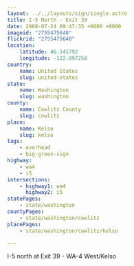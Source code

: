 ```yaml
---
layout: ../../layouts/sign/single.astro
title: I-5 North - Exit 39
date: 2008-07-24 09:47:35 +0000 +0000
imageid: "2755475648"
flickrid: "2755475648"
location:
    latitude: 46.141792
    longitude: -122.897258
country:
    name: United States
    slug: united-states
state:
    name: Washington
    slug: washington
county:
    name: Cowlitz County
    slug: cowlitz
place:
    name: Kelso
    slug: kelso
tags:
    - overhead
    - big-green-sign
highway:
    - wa4
    - i5
intersections:
    - highway1: wa4
      highway2: i5
statePages:
    - state/washington
countyPages:
    - state/washington/cowlitz
placePages:
    - state/washington/cowlitz/kelso

---
```

I-5 north at Exit 39 - WA-4 West/Kelso